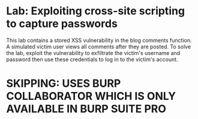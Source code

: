 # Lab: Exploiting cross-site scripting to capture passwords

This lab contains a stored XSS vulnerability in the blog comments function. A simulated victim user views all comments after they are posted. To solve the lab, exploit the vulnerability to exfiltrate the victim's username and password then use these credentials to log in to the victim's account.

# SKIPPING: USES BURP COLLABORATOR WHICH IS ONLY AVAILABLE IN BURP SUITE PRO

